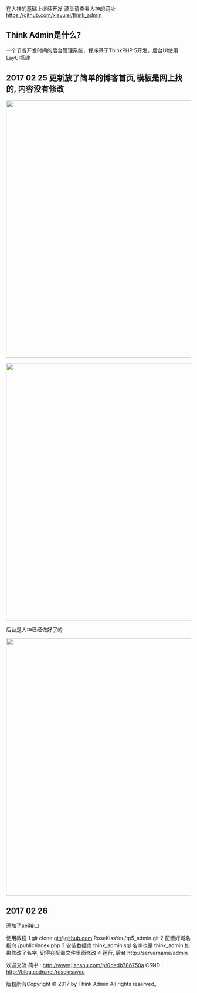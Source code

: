 在大神的基础上继续开发  源头请查看大神的网址
https://github.com/xiayulei/think_admin
## Think Admin是什么?
一个节省开发时间的后台管理系统，程序基于ThinkPHP 5开发，后台UI使用LayUI搭建


## 2017 02 25 更新放了简单的博客首页,模板是网上找的, 内容没有修改

<p align="center">
<img src="http://by.dgyzf.net/images/tp5-admin.png" width="702" style="margin:0 auto" />
</p>
<p align="center">
<img src="http://by.dgyzf.net/images/tp5-admin1.png" width="702" style="margin:0 auto" />
</p>

后台是大神已经做好了的
<p align="center">
<img src="http://by.dgyzf.net/images/tp5-admin3.png" width="702" style="margin:0 auto" />
</p>


## 2017 02 26
添加了api接口


使用教程
1  git clone git@github.com:RoseKissYou/tp5_admin.git
2  配置好域名 指向  /public/index.php
3  安装数据库  think_admin.sql   名字也是 think_admin 如果修改了名字, 记得在配置文件里面修改
4  运行, 后台 http://servername/admin

欢迎交流    简书  :   http://www.jianshu.com/p/0dedb786750a
            CSND  :   http://blog.csdn.net/rosekissyou

版权所有Copyright © 2017 by Think Admin All rights reserved。